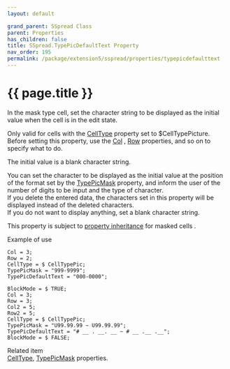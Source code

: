 ```yaml
---
layout: default

grand_parent: SSpread Class
parent: Properties
has_children: false
title: SSpread.TypePicDefaultText Property
nav_order: 195
permalink: /package/extension5/sspread/properties/typepicdefaulttext
---
```

# {{ page.title }}

In the mask type cell, set the character string to be displayed as the initial value when the cell is in the edit state.

Only valid for cells with the <a href="/package/extension5/sspread/properties/celltype">CellType</a> property set to $CellTypePicture.
<br>Before setting this property, use the <a href="/package/extension5/sspread/properties/col">Col</a> , <a href="/package/extension5/sspread/properties/row">Row</a> properties, and so on to specify what to do.

The initial value is a blank character string.

You can set the character to be displayed as the initial value at the position of the format set by the <a href="/package/extension5/sspread/properties/typepicmask">TypePicMask</a> property, and inform the user of the number of digits to be input and the type of character.
<br>If you delete the entered data, the characters set in this property will be displayed instead of the deleted characters.
<br>If you do not want to display anything, set a blank character string.

This property is subject to <a href="/package/extension5/sspread/properties/celltype#property-inheritance-for-each-cell-data-type">property inheritance</a> for masked cells .

Example of use
```
Col = 3;
Row = 2;
CellType = $ CellTypePic;
TypePicMask = "999-9999";
TypePicDefaultText = "000-0000";
 
BlockMode = $ TRUE;
Col = 3;
Row = 3;
Col2 = 5;
Row2 = 5;
CellType = $ CellTypePic;
TypePicMask = "U99.99.99 ~ U99.99.99";
TypePicDefaultText = "# __ . __. __ ~ # __ .__ .__";
BlockMode = $ FALSE;
```

Related item<br>
<a href="/package/extension5/sspread/properties/celltype">CellType</a>, <a href="/package/extension5/sspread/properties/typepicmask">TypePicMask</a> properties.
